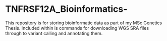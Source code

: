 # TNFRSF12A_Bioinformatics-
This repository is for storing bioinformatic data as part of my MSc Genetics Thesis. Included within is commands for downloading WGS SRA files through to variant calling and annotating them.  
